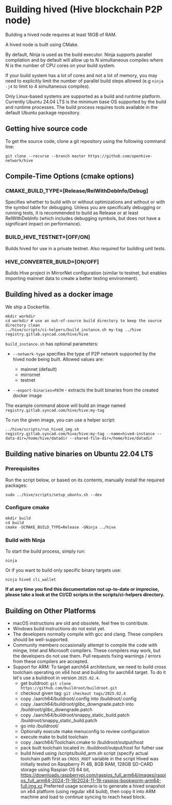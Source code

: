 # Building hived (Hive blockchain P2P node)

Building a hived node requires at least 16GB of RAM. 

A hived node is built using CMake. 

By default, Ninja is used as the build executor. Ninja supports parallel compilation and by default will allow up to N simultaneous compiles where N is the number of CPU cores on your build system. 

If your build system has a lot of cores and not a lot of memory, you may need to explicitly limit the number of parallel build steps allowed (e.g `ninja -j4` to limit to 4 simultaneous compiles).

Only Linux-based systems are supported as a build and runtime platform. Currently Ubuntu 24.04 LTS is the minimum base OS supported by the build and runtime processes. The build process requires tools available in the default Ubuntu package repository.

## Getting hive source code

To get the source code, clone a git repository using the following command line:

    git clone --recurse --branch master https://github.com/openhive-network/hive

## Compile-Time Options (cmake options)

### CMAKE_BUILD_TYPE=[Release/RelWithDebInfo/Debug]

Specifies whether to build with or without optimizations and without or with
the symbol table for debugging. Unless you are specifically debugging or
running tests, it is recommended to build as Release or at least RelWithDebInfo (which includes debugging symbols, but does not have a significant impact on performance).

### BUILD_HIVE_TESTNET=[OFF/ON]

Builds hived for use in a private testnet. Also required for building unit tests.

### HIVE_CONVERTER_BUILD=[ON/OFF]

Builds Hive project in MirrorNet configuration (similar to testnet, but enables importing mainnet data to create a better testing environment).

## Building hived as a docker image

We ship a Dockerfile.

    mkdir workdir
    cd workdir # use an out-of-source build directory to keep the source directory clean
    ../hive/scripts/ci-helpers/build_instance.sh my-tag ../hive registry.gitlab.syncad.com/hive/hive

`build_instance.sh` has optional parameters:
- `--network-type` specifies the type of P2P network supported by the hived node being built. Allowed values are:
    - mainnet (default)
    - mirrornet
    - testnet

- `--export-binaries=PATH` - extracts the built binaries from the created docker image

The example command above will build an image named `registry.gitlab.syncad.com/hive/hive:my-tag`

To run the given image, you can use a helper script:

    ../hive/scripts/run_hived_img.sh registry.gitlab.syncad.com/hive/hive:my-tag --name=hived-instance --data-dir=/home/hive/datadir --shared-file-dir=/home/hive/datadir

## Building native binaries on Ubuntu 22.04 LTS

### Prerequisites

Run the script below, or based on its contents, manually install the required packages:

    sudo ../hive/scripts/setup_ubuntu.sh --dev

### Configure cmake

    mkdir build
    cd build
    cmake -DCMAKE_BUILD_TYPE=Release -GNinja ../hive

### Build with Ninja

To start the build process, simply run:

    ninja

Or if you want to build only specific binary targets use:

    ninja hived cli_wallet

**If at any time you find this documentation not up-to-date or imprecise, please take a look at the CI/CD scripts in the scripts/ci-helpers directory.**

## Building on Other Platforms
- macOS instructions are old and obsolete, feel free to contribute.
- Windows build instructions do not exist yet.
- The developers normally compile with gcc and clang. These compilers should
  be well-supported.
- Community members occasionally attempt to compile the code with mingw,
  Intel and Microsoft compilers. These compilers may work, but the
  developers do not use them. Pull requests fixing warnings / errors from
  these compilers are accepted.
- Support for ARM:
  To target aarch64 architecture, we need to build cross toolchain operating on x64 host and building for aarch64 target. To do it let's use a buildroot in version `2025.02.4`.
  - get buildroot: `git clone https://github.com/buildroot/buildroot.git`
  - checkout given tag: `git checkout tags/2025.02.4`
  - copy ./aarch64/buildroot/.config into <src-root>/buildroot/.config
  - copy ./aarch64/buildroot/glibc_downgrade.patch into <src-root>/buildroot/glibc_downgrade.patch
  - copy ./aarch64/buildroot/snappy_static_build.patch <src-root>/buildroot/snappy_static_build.patch
  - go into <src-root>/buildroot/
  - Optionally execute make menuconfig to review configuration
  - execute make to build toolchain
  - copy ./aarch64/Toolchain.cmake to <src-root>/buildroot/output/host
  - pack built toolchain located in: <src-root>/buildroot/output/host for futher use
  - build hived using <src-root>/scripts/build_arm.sh script (specify actual toolchain path first as `CROSS_ROOT` variable in the script
  Hived was initially tested on Raspberry Pi 4B, 8GB RAM, 128GB SD-CARD storage using Raspian OS 64 bit, https://downloads.raspberrypi.com/raspios_full_arm64/images/raspios_full_arm64-2024-11-19/2024-11-19-raspios-bookworm-arm64-full.img.xz
  Preferred usage scenario is to generate a hived snapshot on x64 platform (using regular x64 build), then copy it into ARM machine and load to continue syncing to reach head block.
